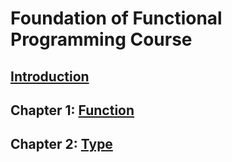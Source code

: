 # Foundation of Functional Programming Course

## [Introduction](https://julien-truffaut.github.io/fp-foundation/index.html#1)

## Chapter 1: [Function](https://julien-truffaut.github.io/fp-foundation/Function#1)

## Chapter 2: [Type](https://julien-truffaut.github.io/fp-foundation/Type#1)